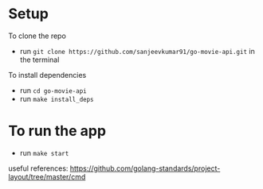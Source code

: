 # Setup
To clone the repo
- run `git clone https://github.com/sanjeevkumar91/go-movie-api.git` in the terminal

To install dependencies
- run `cd go-movie-api`
- run `make install_deps`

# To run the app
- run `make start`

useful references:
https://github.com/golang-standards/project-layout/tree/master/cmd
